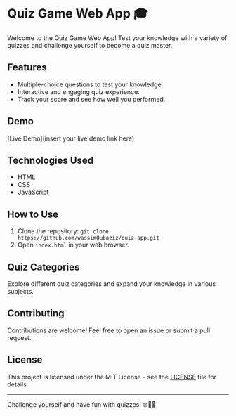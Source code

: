 # Quiz Game Web App 🎓

Welcome to the Quiz Game Web App! Test your knowledge with a variety of quizzes and challenge yourself to become a quiz master.

## Features

- Multiple-choice questions to test your knowledge.
- Interactive and engaging quiz experience.
- Track your score and see how well you performed.

## Demo

[Live Demo](insert your live demo link here)

## Technologies Used

- HTML
- CSS
- JavaScript

## How to Use

1. Clone the repository: `git clone https://github.com/wassimOubaziz/quiz-app.git`
2. Open `index.html` in your web browser.

## Quiz Categories

Explore different quiz categories and expand your knowledge in various subjects.

## Contributing

Contributions are welcome! Feel free to open an issue or submit a pull request.

## License

This project is licensed under the MIT License - see the [LICENSE](LICENSE) file for details.

---

Challenge yourself and have fun with quizzes! 🌐🧠🚀
